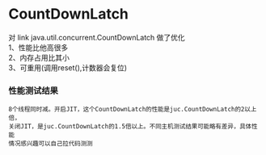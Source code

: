 # CountDownLatch
 对 link java.util.concurrent.CountDownLatch 做了优化  
 1、性能比他高很多  
 2、内存占用比其小  
 3、可重用(调用reset(),计数器会复位) 
 
### 性能测试结果
    8个线程同时减。开启JIT，这个CountDownLatch的性能是juc.CountDownLatch的2以上倍，
    关闭JIT，是juc.CountDownLatch的1.5倍以上。不同主机测试结果可能略有差异，具体性能
    情况感兴趣可以自己拉代码测测
    
   
